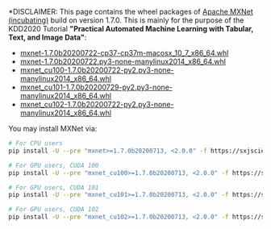 *DISCLAIMER: This page contains the wheel packages of [Apache MXNet (incubating)](https://github.com/apache/incubator-mxnet)
build on version 1.7.0.
This is mainly for the purpose of the KDD2020 Tutorial
**"Practical Automated Machine Learning with Tabular, Text, and Image Data"**: 

- [mxnet-1.7.0b20200722-cp37-cp37m-macosx_10_7_x86_64.whl](https://autogluon-kdd-mxnet-wheels.s3-accelerate.amazonaws.com/mxnet-1.7.0b20200722-cp37-cp37m-macosx_10_7_x86_64.whl)
- [mxnet-1.7.0b20200722.py3-none-manylinux2014_x86_64.whl](https://autogluon-kdd-mxnet-wheels.s3-accelerate.amazonaws.com/mxnet-1.7.0b20200722-py2.py3-none-manylinux2014_x86_64.whl)
- [mxnet_cu100-1.7.0b20200722-py2.py3-none-manylinux2014_x86_64.whl](https://autogluon-kdd-mxnet-wheels.s3-accelerate.amazonaws.com/mxnet_cu100-1.7.0b20200722-py2.py3-none-manylinux2014_x86_64.whl)
- [mxnet_cu101-1.7.0b20200729-py2.py3-none-manylinux2014_x86_64.whl](https://autogluon-kdd-mxnet-wheels.s3-accelerate.amazonaws.com/mxnet_cu101-1.7.0b20200729-py2.py3-none-manylinux2014_x86_64.whl)
- [mxnet_cu102-1.7.0b20200722-py2.py3-none-manylinux2014_x86_64.whl](https://autogluon-kdd-mxnet-wheels.s3-accelerate.amazonaws.com/mxnet_cu102-1.7.0b20200722-py2.py3-none-manylinux2014_x86_64.whl)

You may install MXNet via:

```bash
# For CPU users
pip install -U --pre "mxnet>=1.7.0b20200713, <2.0.0" -f https://sxjscience.github.io/KDD2020/

# For GPU users, CUDA 100
pip install -U --pre "mxnet_cu100>=1.7.0b20200713, <2.0.0" -f https://sxjscience.github.io/KDD2020/

# For GPU users, CUDA 101
pip install -U --pre "mxnet_cu101>=1.7.0b20200713, <2.0.0" -f https://sxjscience.github.io/KDD2020/

# For GPU users, CUDA 102
pip install -U --pre "mxnet_cu102>=1.7.0b20200713, <2.0.0" -f https://sxjscience.github.io/KDD2020/
```
